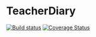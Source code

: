 # TeacherDiary

[![Build status](https://ci.appveyor.com/api/projects/status/519wxnh5vh0fgg0m?svg=true)](https://ci.appveyor.com/project/chunk1ty/teacherdiary)  [![Coverage Status](https://coveralls.io/repos/github/chunk1ty/TeacherDiary/badge.svg)](https://coveralls.io/github/chunk1ty/TeacherDiary)